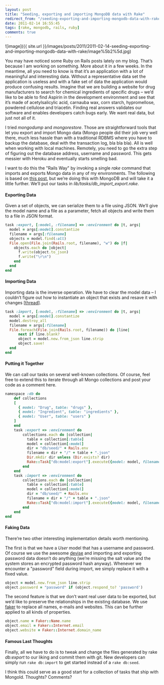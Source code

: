 ```yaml
---
layout: post
title: "Seeding, exporting and importing MongoDB data with Rake"
redirect_from: "/seeding-exporting-and-importing-mongodb-data-with-rake"
date: 2011-02-14 16:55:45
tags: [rake, mongodb, rails, ruby]
comments: true
---
```

![image]({{ site.url }}/images/posts/2011/2011-02-14-seeding-exporting-and-importing-mongodb-data-with-rake/image%5b2%5d.jpg)

You may have noticed some Ruby on Rails posts lately on my blog. That’s because I am working on something. More about it in a few weeks. In the meantime, all you need to know is that it’s an application with a lot of meaningful and interesting data. Without a representative data set the application is useless and with a fake set of data the application would produce confusing results. Imagine that we are building a website for drug manufacturers to search for chemical ingredients of specific drugs – we’d like to be able to find Aspirin in the development environment and see that it’s made of acetylsalicylic acid, carnauba wax, corn starch, hypromellose, powdered cellulose and triacetin. Finding real answers validates our software and enables developers catch bugs early. We want real data, but just not all of it.

I tried _mongodump_ and _mongorestore_. Those are straightforward tools that let you export and import Mongo data (Mongo people did their job very well there, much less hassle than with a traditional RDBMS where you have to backup the database, deal with the transaction log, bla bla bla). All is well when working with local machines. Remotely, you need to go the extra step of figuring out the database address, username and password. This gets messier with Heroku and eventually starts smelling bad.

I want to do this the "Rails Way" by invoking a single _rake_ command that imports and exports Mongo data in any of my environments. The following is based on [this post](http://railsfreak.com/post/481785306/grow-your-app-from-seeds), but we’re doing this with MongoDB and will take it a little further. We’ll put our tasks in _lib/tasks/db_import_export.rake_.

#### Exporting Data

Given a set of objects, we can serialize them to a file using JSON. We’ll give the model name and a file as a parameter, fetch all objects and write them to a file in JSON format.

```ruby
task :export, [:model, :filename] => :environment do |t, args|
  model = args[:model].constantize
  filename = args[:filename]
  objects = model.find(:all)
  File.open(File.join(Rails.root, filename), "w") do |f|
    objects.each do |object|
      f.write(object.to_json)
      f.write("\r\n")
    end
  end
end
```

#### Importing Data

Importing data is the inverse operation. We have to clear the model data – I couldn’t figure out how to instantiate an object that exists and resave it with changes [[thread](http://groups.google.com/group/mongoid/browse_thread/thread/0c28c14d0c1c48cd#)].

```ruby
task :import, [:model, :filename] => :environment do |t, args|
  model = args[:model].constantize
  model.destroy_all
  filename = args[:filename]
  File.foreach(File.join(Rails.root, filename)) do |line|
      next if line.blank?
      object = model.new.from_json line.strip
      object.save!
  end
end
```

#### Putting it Together

We can call our tasks on several well-known collections. Of course, feel free to extend this to iterate through all Mongo collections and post your code as a comment here.

```ruby
namespace :db do
    def collections
    [
      { model: "Drug", table: "drugs" },
      { model: "Ingredient", table: "ingredients" },
      { model: "User", table: "users" }
    ]
    end
    task :export => :environment do
        collections.each do |collection|
          table = collection[:table]
          model = collection[:model]
          dir = "db/seed/" + Rails.env
          filename = dir + "/" + table + ".json"
          Dir.mkdir dir unless (Dir.exists? dir)
          Rake::Task["db:model:export"].execute({model: model, filename: filename})
        end
    end
    task :import => :environment do
        collections.each do |collection|
          table = collection[:table]
          model = collection[:model]
          dir = "db/seed/" + Rails.env
          filename = dir + "/" + table + ".json"
          Rake::Task["db:model:import"].execute({model: model, filename: filename})
        end
    end
end
```

#### Faking Data

There’re two other interesting implementation details worth mentioning.

The first is that we have a _User_ model that has a username and password. Of course we use the awesome [devise](https://github.com/plataformatec/devise) and importing and exporting password data doesn’t do anything (we’re missing the salt value and the system stores an encrypted password hash anyway). Whenever we encounter a "password" field during import, we simply replace it with a fixed value.

```ruby
object = model.new.from_json line.strip
object.password = "password" if (object.respond_to? 'password')
```

The second feature is that we don’t want real user data to be exported, but we’d like to preserve the relationships in the existing database. We use [faker](http://faker.rubyforge.org/) to replace all names, e-mails and websites. This can be further applied to all kinds of properties.

```ruby
object.name = Faker::Name.name
object.email = Faker::Internet.email
object.website = Faker::Internet.domain_name
```

#### Famous Last Thoughts

Finally, all we have to do is to tweak and change the files generated by rake _db:export_ to our liking and commit them with git. New developers can simply run `rake db:import` to get started instead of a `rake db:seed`.

I think this could serve as a good start for a collection of tasks that ship with MongoId. Thoughts? Comments?
